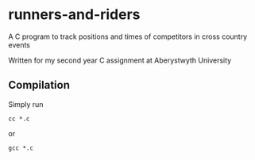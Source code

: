 runners-and-riders
==================

A C program to track positions and times of competitors in cross country events

Written for my second year C assignment at Aberystwyth University

Compilation
-----------
Simply run

    cc *.c
    
or

    gcc *.c
    

